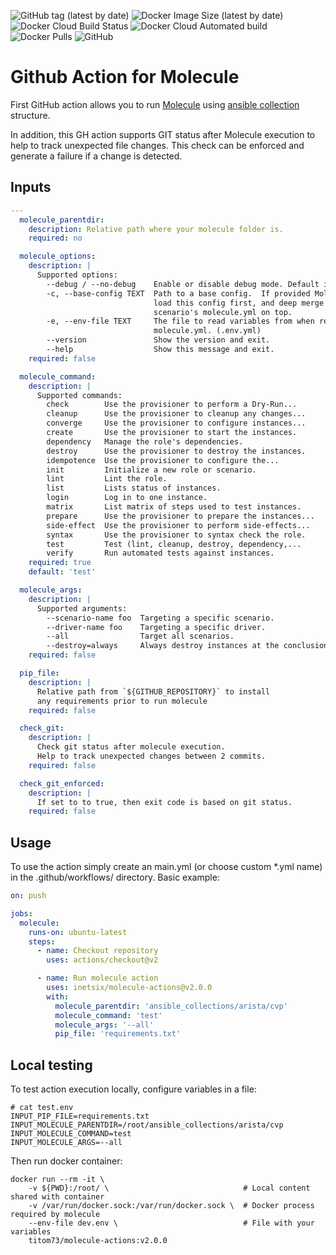 ![GitHub tag (latest by date)](https://img.shields.io/github/v/tag/titom73/molecule-collection-actions) ![Docker Image Size (latest by date)](https://img.shields.io/docker/image-size/titom73/molecule-actions) ![Docker Cloud Build Status](https://img.shields.io/docker/cloud/build/titom73/molecule-actions) ![Docker Cloud Automated build](https://img.shields.io/docker/cloud/automated/titom73/molecule-actions) ![Docker Pulls](https://img.shields.io/docker/pulls/titom73/molecule-actions) ![GitHub](https://img.shields.io/github/license/titom73/molecule-collection-actions)

# Github  Action for Molecule

First GitHub action allows you to run [Molecule](https://molecule.readthedocs.io/en/latest/) using [ansible collection](https://docs.ansible.com/ansible/latest/user_guide/collections_using.html) structure.

In addition, this GH action supports GIT status after Molecule execution to help to track unexpected file changes. This check can be enforced and generate a failure if a change is detected.

## Inputs

```yaml
---
  molecule_parentdir:
    description: Relative path where your molecule folder is.
    required: no

  molecule_options:
    description: |
      Supported options:
        --debug / --no-debug    Enable or disable debug mode. Default is disabled.
        -c, --base-config TEXT  Path to a base config.  If provided Molecule will
                                load this config first, and deep merge each
                                scenario's molecule.yml on top.
        -e, --env-file TEXT     The file to read variables from when rendering
                                molecule.yml. (.env.yml)
        --version               Show the version and exit.
        --help                  Show this message and exit.
    required: false

  molecule_command:
    description: |
      Supported commands:
        check        Use the provisioner to perform a Dry-Run...
        cleanup      Use the provisioner to cleanup any changes...
        converge     Use the provisioner to configure instances...
        create       Use the provisioner to start the instances.
        dependency   Manage the role's dependencies.
        destroy      Use the provisioner to destroy the instances.
        idempotence  Use the provisioner to configure the...
        init         Initialize a new role or scenario.
        lint         Lint the role.
        list         Lists status of instances.
        login        Log in to one instance.
        matrix       List matrix of steps used to test instances.
        prepare      Use the provisioner to prepare the instances...
        side-effect  Use the provisioner to perform side-effects...
        syntax       Use the provisioner to syntax check the role.
        test         Test (lint, cleanup, destroy, dependency,...
        verify       Run automated tests against instances.
    required: true
    default: 'test'

  molecule_args:
    description: |
      Supported arguments:
        --scenario-name foo  Targeting a specific scenario.
        --driver-name foo    Targeting a specific driver.
        --all                Target all scenarios.
        --destroy=always     Always destroy instances at the conclusion of a Molecule run.
    required: false

  pip_file:
    description: |
      Relative path from `${GITHUB_REPOSITORY}` to install
      any requirements prior to run molecule
    required: false

  check_git:
    description: |
      Check git status after molecule execution.
      Help to track unexpected changes between 2 commits.
    required: false

  check_git_enforced:
    description: |
      If set to to true, then exit code is based on git status.
    required: false
```

## Usage

To use the action simply create an main.yml (or choose custom *.yml name) in the .github/workflows/ directory.
Basic example:

```yaml
on: push

jobs:
  molecule:
    runs-on: ubuntu-latest
    steps:
      - name: Checkout repository
        uses: actions/checkout@v2

      - name: Run molecule action
        uses: inetsix/molecule-actions@v2.0.0
        with:
          molecule_parentdir: 'ansible_collections/arista/cvp'
          molecule_command: 'test'
          molecule_args: '--all'
          pip_file: 'requirements.txt'
```

## Local testing

To test action execution locally, configure variables in a file:

```shell
# cat test.env
INPUT_PIP_FILE=requirements.txt
INPUT_MOLECULE_PARENTDIR=/root/ansible_collections/arista/cvp
INPUT_MOLECULE_COMMAND=test
INPUT_MOLECULE_ARGS=--all
```

Then run docker container:

```shell
docker run --rm -it \
    -v ${PWD}:/root/ \                              # Local content shared with container
    -v /var/run/docker.sock:/var/run/docker.sock \  # Docker process required by molecule
    --env-file dev.env \                            # File with your variables
    titom73/molecule-actions:v2.0.0
```
